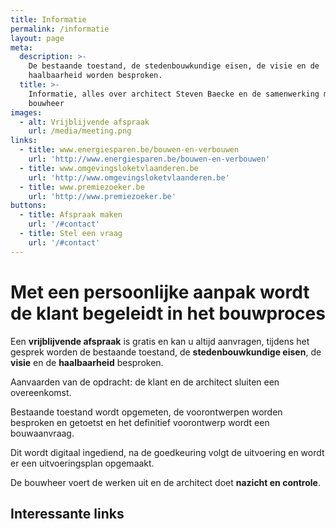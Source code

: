 ```yaml
---
title: Informatie
permalink: /informatie
layout: page
meta:
  description: >-
    De bestaande toestand, de stedenbouwkundige eisen, de visie en de
    haalbaarheid worden besproken.
  title: >-
    Informatie, alles over architect Steven Baecke en de samenwerking met de
    bouwheer
images:
  - alt: Vrijblijvende afspraak
    url: /media/meeting.png
links:
  - title: www.energiesparen.be/bouwen-en-verbouwen
    url: 'http://www.energiesparen.be/bouwen-en-verbouwen'
  - title: www.omgevingsloketvlaanderen.be
    url: 'http://www.omgevingsloketvlaanderen.be'
  - title: www.premiezoeker.be
    url: 'http://www.premiezoeker.be'
buttons:
  - title: Afspraak maken
    url: '/#contact'
  - title: Stel een vraag
    url: '/#contact'
---
```

# Met een persoonlijke aanpak wordt de klant begeleidt in het bouwproces

Een **vrijblijvende afspraak** is gratis en kan u altijd aanvragen, tijdens
het gesprek worden de bestaande toestand, de **stedenbouwkundige eisen**,
de **visie** en de **haalbaarheid** besproken.

Aanvaarden van de opdracht: de klant en de architect sluiten een overeenkomst.

Bestaande toestand wordt opgemeten, de voorontwerpen worden besproken en getoetst
en het definitief voorontwerp wordt een bouwaanvraag.

Dit wordt digitaal ingediend, na de goedkeuring volgt de uitvoering en wordt er
een uitvoeringsplan opgemaakt.

De bouwheer voert de werken uit en de architect doet **nazicht en controle**.


## Interessante links

